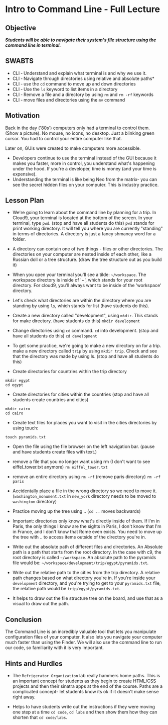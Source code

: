 # Intro to Command Line - Full Lecture

## Objective
***Students will be able to navigate their system's file structure using the command line in
terminal.***

## SWABTS

+ CLI ‐ Understand and explain what terminal is and why we use it.
+ CLI ‐ Navigate through directories using relative and absolute paths*
+ CLI ‐ use the `cd` command to move up and down directories
+ CLI ‐ Use the `ls` keyword to list items in a directory
+ CLI ‐ Remove a file and a directory by using `rm` and `rm ‐rf` keywords
+ CLI ‐ move files and directories using the `mv` command

## Motivation
Back in the day ('80s') computers only had a terminal to control them. (Show a picture). No mouse, no icons, no desktop. Just a blinking green cursor. You had to control your entire computer like that.

Later on, GUIs were created to make computers more accessible.

+ Developers continue to use the terminal instead of the GUI because it makes you faster, more in control, you understand what's happening under the hood. If you're a developer, time is money (and your time is expensive).
+ Understanding the terminal is like being Neo from the matrix- you can see the secret hidden files on your computer. This is industry practice.

## Lesson Plan 

+ We're going to learn about the command line by planning for a trip. In Cloud9, your terminal is located at the bottom of the screen. In your terminal, type `pwd`. (stop and have all students do this) `pwd` stands for print working directory. It will tell you where you are currently "standing" in terms of directories. A directory is just a fancy shmancy word for a folder.

+ A directory can contain one of two things - files or other directories. The directories on your computer are nested inside of each other, like a Russian doll or a tree structure. (draw the tree structure out as you build it)

+ When you open your terminal you'll see a tilde: `~/workspace`. The workspace directory is inside of '~', which stands for your root directory. For cloud9, you'll always want to be inside of the 'workspace' directory. 

+ Let's check what directories are within the directory where you are standing by using `ls`, which stands for list (have students do this).

+ Create a new directory called "development", using `mkdir`. This stands for make directory. (have students do this) `mkdir development`

+ Change directories using `cd` command. `cd` into development. (stop and have all students do this) `cd development`

+ To get some practice, we're going to make a new directory on for a trip. make a new directory called `trip` by using `mkdir trip`. Check and see that the directory was made by using ls. (stop and have all students do this)

+ Create directories for countries within the trip directory

```
mkdir egypt
cd egypt
```

+ Create directories for cities within the countries (stop and have all students create countries and cities)

```
mkdir cairo
cd cairo
```

+ Create text files for places you want to visit in the cities directories by using touch:

```
touch pyramids.txt
```

+ Open the file using the file browser on the left navigation bar. (pause and have students create files with text.)

+ remove a file that you no longer want using rm (I don't want to see eiffel_tower.txt anymore) `rm eiffel_tower.txt`

+ remove an entire directory using `rm -rf` (remove paris directory) `rm -rf paris`

+ Accidentally place a file in the wrong directory so we need to move it. (`washington_monument.txt` in `new_york` directory needs to be moved to `washington` directory)

+ Practice moving up the tree using .. (`cd ..` moves backwards)

+ Important: directories only know what's directly inside of them. If I'm in Paris, the only things I know are the sights in Paris, I don't know that I'm in France, and I don't know that Rome even exists. You need to move up the tree with .. to access items outside of the directory you're in. 

+ Write out the absolute path of different files and directories. An Absolute path is a path that starts from the root directory. In the case with c9, the root directory is called `~/workspace`. An absolute path to the pyramids file would be: `~/workspace/development/trip/egypt/pyramids.txt`.

+ Write out the relative path to the cities from the trip directory. A relative path changes based on what directory you're in. If you're inside your `development` directory, and you're trying to get to your `pyramids.txt` file, the relative path would be `trip/egypt/pyramids.txt`.

+ It helps to draw out the file structure tree on the board, and use that as a visual to draw out the path.


## Conclusion 

The Command Line is an incredibly valuable tool that lets you manipulate configuration files of your computer. It also lets you navigate your computer much faster than using the Finder. We will also use the command line to run our code, so familiarity with it is very important.

## Hints and Hurdles

+ The `Refrigerator Organization` lab really hammers home paths. This is an important concept for students as they begin to create HTML/CSS projects and then their sinatra apps at the end of the course. Paths are a complicated concept- let students know its ok if it doesn't make sense right away.

+ Helps to have students write out the instructions if they were moving one step at a time `cd code`, `cd labs` and then show them how they can shorten that `cd code/labs`.

